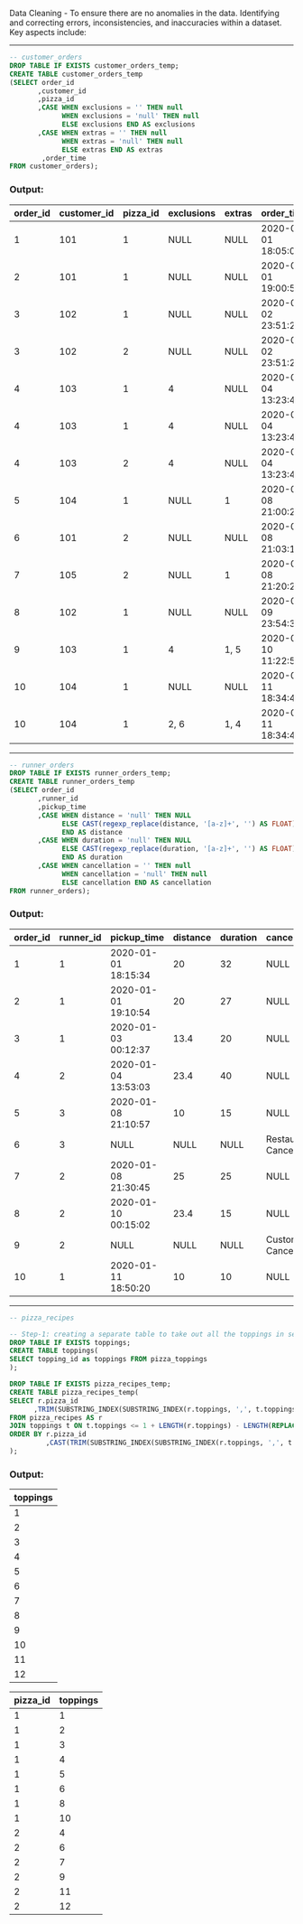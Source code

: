 Data Cleaning - To ensure there are no anomalies in the data. Identifying and correcting errors, inconsistencies, and inaccuracies within a dataset. Key aspects include:

*** 

````sql
-- customer_orders
DROP TABLE IF EXISTS customer_orders_temp;
CREATE TABLE customer_orders_temp
(SELECT order_id
       ,customer_id
       ,pizza_id
       ,CASE WHEN exclusions = '' THEN null 
             WHEN exclusions = 'null' THEN null 
             ELSE exclusions END AS exclusions
       ,CASE WHEN extras = '' THEN null
             WHEN extras = 'null' THEN null 
             ELSE extras END AS extras
		,order_time
FROM customer_orders);
````

### Output:
| order_id | customer_id | pizza_id | exclusions | extras  | order_time           | order_item_id |
|----------|-------------|----------|------------|---------|----------------------|----------------|
| 1        | 101         | 1        | NULL       | NULL    | 2020-01-01 18:05:02  | 1              |
| 2        | 101         | 1        | NULL       | NULL    | 2020-01-01 19:00:52  | 2              |
| 3        | 102         | 1        | NULL       | NULL    | 2020-01-02 23:51:23  | 3              |
| 3        | 102         | 2        | NULL       | NULL    | 2020-01-02 23:51:23  | 4              |
| 4        | 103         | 1        | 4          | NULL    | 2020-01-04 13:23:46  | 5              |
| 4        | 103         | 1        | 4          | NULL    | 2020-01-04 13:23:46  | 6              |
| 4        | 103         | 2        | 4          | NULL    | 2020-01-04 13:23:46  | 7              |
| 5        | 104         | 1        | NULL       | 1       | 2020-01-08 21:00:29  | 8              |
| 6        | 101         | 2        | NULL       | NULL    | 2020-01-08 21:03:13  | 9              |
| 7        | 105         | 2        | NULL       | 1       | 2020-01-08 21:20:29  | 10             |
| 8        | 102         | 1        | NULL       | NULL    | 2020-01-09 23:54:33  | 11             |
| 9        | 103         | 1        | 4          | 1, 5    | 2020-01-10 11:22:59  | 12             |
| 10       | 104         | 1        | NULL       | NULL    | 2020-01-11 18:34:49  | 13             |
| 10       | 104         | 1        | 2, 6       | 1, 4    | 2020-01-11 18:34:49  | 14             |



***

````sql
-- runner_orders
DROP TABLE IF EXISTS runner_orders_temp;
CREATE TABLE runner_orders_temp
(SELECT order_id
       ,runner_id
       ,pickup_time
       ,CASE WHEN distance = 'null' THEN NULL
		     ELSE CAST(regexp_replace(distance, '[a-z]+', '') AS FLOAT)
             END AS distance
       ,CASE WHEN duration = 'null' THEN NULL
		     ELSE CAST(regexp_replace(duration, '[a-z]+', '') AS FLOAT)
             END AS duration
       ,CASE WHEN cancellation = '' THEN null
             WHEN cancellation = 'null' THEN null 
             ELSE cancellation END AS cancellation
FROM runner_orders);
````

### Output:
| order_id | runner_id | pickup_time          | distance | duration | cancellation             |
|----------|-----------|----------------------|----------|----------|---------------------------|
| 1        | 1         | 2020-01-01 18:15:34  | 20       | 32       | NULL                      |
| 2        | 1         | 2020-01-01 19:10:54  | 20       | 27       | NULL                      |
| 3        | 1         | 2020-01-03 00:12:37  | 13.4     | 20       | NULL                      |
| 4        | 2         | 2020-01-04 13:53:03  | 23.4     | 40       | NULL                      |
| 5        | 3         | 2020-01-08 21:10:57  | 10       | 15       | NULL                      |
| 6        | 3         | NULL                 | NULL     | NULL     | Restaurant Cancellation   |
| 7        | 2         | 2020-01-08 21:30:45  | 25       | 25       | NULL                      |
| 8        | 2         | 2020-01-10 00:15:02  | 23.4     | 15       | NULL                      |
| 9        | 2         | NULL                 | NULL     | NULL     | Customer Cancellation     |
| 10       | 1         | 2020-01-11 18:50:20  | 10       | 10       | NULL                      |

***

````sql
-- pizza_recipes

-- Step-1: creating a separate table to take out all the toppings in separate rows
DROP TABLE IF EXISTS toppings;
CREATE TABLE toppings(
SELECT topping_id as toppings FROM pizza_toppings
);

DROP TABLE IF EXISTS pizza_recipes_temp;
CREATE TABLE pizza_recipes_temp(
SELECT r.pizza_id
      ,TRIM(SUBSTRING_INDEX(SUBSTRING_INDEX(r.toppings, ',', t.toppings), ',', -1)) AS toppings
FROM pizza_recipes AS r
JOIN toppings t ON t.toppings <= 1 + LENGTH(r.toppings) - LENGTH(REPLACE(r.toppings, ',', ''))
ORDER BY r.pizza_id
         ,CAST(TRIM(SUBSTRING_INDEX(SUBSTRING_INDEX(r.toppings, ',', t.toppings), ',', -1)) AS UNSIGNED)
);
````

### Output:
| toppings  |
|-----------|
| 1         |
| 2         |
| 3         |
| 4         |
| 5         |
| 6         |
| 7         |
| 8         |
| 9         |
| 10        |
| 11        |
| 12        |

| pizza_id | toppings |
|----------|----------|
| 1        | 1        |
| 1        | 2        |
| 1        | 3        |
| 1        | 4        |
| 1        | 5        |
| 1        | 6        |
| 1        | 8        |
| 1        | 10       |
| 2        | 4        |
| 2        | 6        |
| 2        | 7        |
| 2        | 9        |
| 2        | 11       |
| 2        | 12       |

